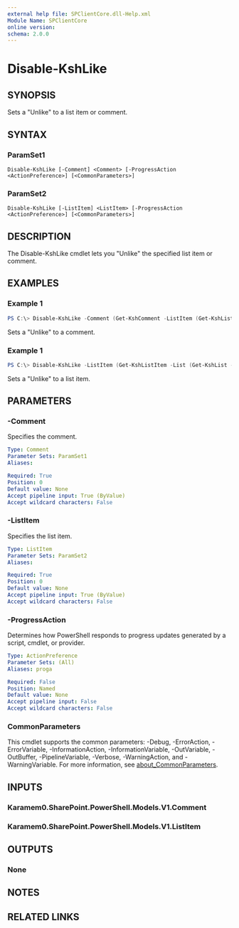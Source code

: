 ```yaml
---
external help file: SPClientCore.dll-Help.xml
Module Name: SPClientCore
online version:
schema: 2.0.0
---
```


# Disable-KshLike

## SYNOPSIS
Sets a "Unlike" to a list item or comment.

## SYNTAX

### ParamSet1
```
Disable-KshLike [-Comment] <Comment> [-ProgressAction <ActionPreference>] [<CommonParameters>]
```

### ParamSet2
```
Disable-KshLike [-ListItem] <ListItem> [-ProgressAction <ActionPreference>] [<CommonParameters>]
```

## DESCRIPTION
The Disable-KshLike cmdlet lets you "Unlike" the specified list item or comment.

## EXAMPLES

### Example 1
```powershell
PS C:\> Disable-KshLike -Comment (Get-KshComment -ListItem (Get-KshListItem -List (Get-KshList -ListTitle 'Site Pages') -ItemId 1) -CommentId 1)
```

Sets a "Unlike" to a comment.

### Example 1
```powershell
PS C:\> Disable-KshLike -ListItem (Get-KshListItem -List (Get-KshList -ListTitle 'Site Pages') -ItemId 1)
```

Sets a "Unlike" to a list item.

## PARAMETERS

### -Comment
Specifies the comment.

```yaml
Type: Comment
Parameter Sets: ParamSet1
Aliases:

Required: True
Position: 0
Default value: None
Accept pipeline input: True (ByValue)
Accept wildcard characters: False
```

### -ListItem
Specifies the list item.

```yaml
Type: ListItem
Parameter Sets: ParamSet2
Aliases:

Required: True
Position: 0
Default value: None
Accept pipeline input: True (ByValue)
Accept wildcard characters: False
```

### -ProgressAction
Determines how PowerShell responds to progress updates generated by a script, cmdlet, or provider.

```yaml
Type: ActionPreference
Parameter Sets: (All)
Aliases: proga

Required: False
Position: Named
Default value: None
Accept pipeline input: False
Accept wildcard characters: False
```

### CommonParameters
This cmdlet supports the common parameters: -Debug, -ErrorAction, -ErrorVariable, -InformationAction, -InformationVariable, -OutVariable, -OutBuffer, -PipelineVariable, -Verbose, -WarningAction, and -WarningVariable. For more information, see [about_CommonParameters](http://go.microsoft.com/fwlink/?LinkID=113216).

## INPUTS

### Karamem0.SharePoint.PowerShell.Models.V1.Comment
### Karamem0.SharePoint.PowerShell.Models.V1.ListItem

## OUTPUTS

### None

## NOTES

## RELATED LINKS

